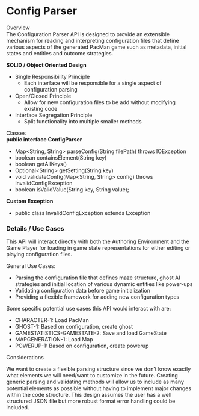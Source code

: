 # Config Parser

Overview  
The Configuration Parser API is designed to provide an extensible mechanism for reading and interpreting configuration files that define various aspects of the generated PacMan game such as metadata, initial states and entities and outcome strategies.

**SOLID / Object Oriented Design**

- Single Responsibility Principle  
  - Each interface will be responsible for a single aspect of configuration parsing  
- Open/Closed Principle  
  - Allow for new configuration files to be add without modifying existing code  
- Interface Segregation Principle  
  - Split functionality into multiple smaller methods

Classes  
**public interface ConfigParser**

- Map\<String, String\> parseConfig(String filePath) throws IOException  
- boolean containsElement(String key)  
- boolean getAllKeys()  
- Optional\<String\> getSetting(String key)  
- void validateConfig(Map\<String, String\> config) throws InvalidConfigException  
- boolean isValidValue(String key, String value);

**Custom Exception**

- public class InvalidConfigException extends Exception

### Details / Use Cases

This API will interact directly with both the Authoring Environment and the Game Player for loading in game state representations for either editing or playing configuration files. 

General Use Cases:

* Parsing the configuration file that defines maze structure, ghost AI strategies and initial location of various dynamic entities like power-ups  
* Validating configuration data before game initialization  
* Providing a flexible framework for adding new configuration types

Some specific potential use cases this API would interact with are:

* CHARACTER-1: Load PacMan  
* GHOST-1: Based on configuration, create ghost  
* GAMESTATISTICS-GAMESTATE-2: Save and load GameState  
* MAPGENERATION-1: Load Map  
* POWERUP-1: Based on configuration, create powerup

Considerations

We want to create a flexible parsing structure since we don’t know exactly what elements we will need/want to customize in the future. Creating generic parsing and validating methods will allow us to include as many potential elements as possible without having to implement major changes within the code structure. This design assumes the user has a well structured JSON file but more robust format error handling could be included.

